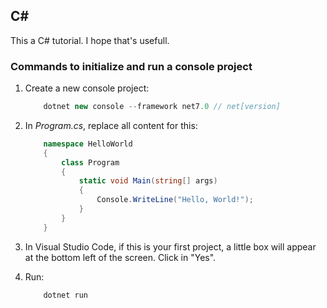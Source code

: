 ## C#

This a C# tutorial. I hope that's usefull.

### Commands to initialize and run a console project

1. Create a new console project:
    ~~~~ c#
        dotnet new console --framework net7.0 // net[version]
    ~~~~

2. In _Program.cs_, replace all content for this:

    ~~~~ c#
        namespace HelloWorld
        {
            class Program
            {
                static void Main(string[] args)
                {
                    Console.WriteLine("Hello, World!");
                }
            }
        }
    ~~~~
 
3. In Visual Studio Code, if this is your first project, a little box will appear at the bottom left of the screen. Click in "Yes".

4. Run:
    ~~~~ c#
        dotnet run
    ~~~~
